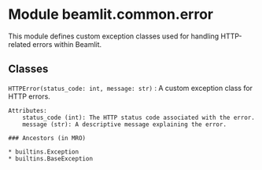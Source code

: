 Module beamlit.common.error
===========================
This module defines custom exception classes used for handling HTTP-related errors within Beamlit.

Classes
-------

`HTTPError(status_code: int, message: str)`
:   A custom exception class for HTTP errors.
    
    Attributes:
        status_code (int): The HTTP status code associated with the error.
        message (str): A descriptive message explaining the error.

    ### Ancestors (in MRO)

    * builtins.Exception
    * builtins.BaseException